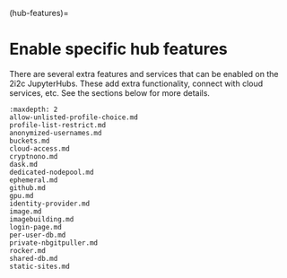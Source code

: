 (hub-features)=
# Enable specific hub features

There are several extra features and services that can be enabled on the 2i2c JupyterHubs.
These add extra functionality, connect with cloud services, etc.
See the sections below for more details.

```{toctree}
:maxdepth: 2
allow-unlisted-profile-choice.md
profile-list-restrict.md
anonymized-usernames.md
buckets.md
cloud-access.md
cryptnono.md
dask.md
dedicated-nodepool.md
ephemeral.md
github.md
gpu.md
identity-provider.md
image.md
imagebuilding.md
login-page.md
per-user-db.md
private-nbgitpuller.md
rocker.md
shared-db.md
static-sites.md
```
